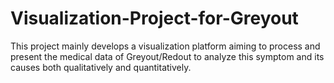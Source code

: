 # Visualization-Project-for-Greyout
This project mainly develops a visualization platform aiming to process and present the medical data of Greyout/Redout to analyze this symptom and its causes both qualitatively and quantitatively.

